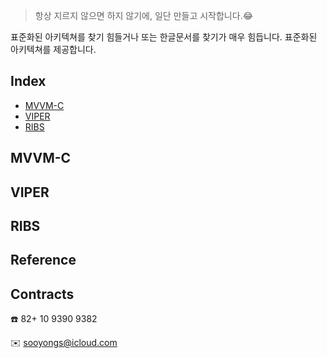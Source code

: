 >  항상 지르지 않으면 하지 않기에, 일단 만들고 시작합니다.😂

표준화된 아키텍쳐를 찾기 힘들거나 또는 한글문서를 찾기가 매우 힘듭니다.
표준화된 아키텍쳐를 제공합니다.


## Index
- [MVVM-C]()
- [VIPER]()
- [RIBS]()

## MVVM-C


## VIPER

## RIBS

## Reference


## Contracts

☎️ 82+ 10 9390 9382

✉️ sooyongs@icloud.com
